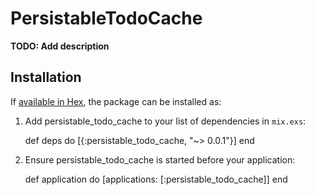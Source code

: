 # PersistableTodoCache

**TODO: Add description**

## Installation

If [available in Hex](https://hex.pm/docs/publish), the package can be installed as:

  1. Add persistable_todo_cache to your list of dependencies in `mix.exs`:

        def deps do
          [{:persistable_todo_cache, "~> 0.0.1"}]
        end

  2. Ensure persistable_todo_cache is started before your application:

        def application do
          [applications: [:persistable_todo_cache]]
        end

